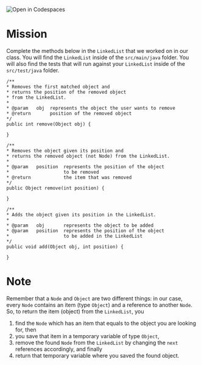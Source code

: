 ![Open in Codespaces](https://classroom.github.com/assets/open-in-codespaces-abfff4d4e15f9e1bd8274d9a39a0befe03a0632bb0f153d0ec72ff541cedbe34.svg)
# Mission

Complete the methods below in the `LinkedList` that we worked on in our class. You will find the `LinkedList` inside of the `src/main/java` folder. You will also find the tests that will run against your `LinkedList` inside of the `src/test/java` folder.

```
/** 
* Removes the first matched object and
* returns the position of the removed object
* from the LinkedList.
* 
* @param   obj  represents the object the user wants to remove
* @return       position of the removed object
*/
public int remove(Object obj) {

}

/**
* Removes the object given its position and
* returns the removed object (not Node) from the LinkedList.
* 
* @param   position  represents the position of the object
*                    to be removed
* @return            the item that was removed
*/
public Object remove(int position) {

}

/**
* Adds the object given its position in the LinkedList.
* 
* @param   obj       represents the object to be added
* @param   position  represents the position of the object
*                    to be added in the LinkedList
*/
public void add(Object obj, int position) {

}
```

# Note

Remember that a `Node` and `Object` are two different things: in our case, every `Node` contains an item (type `Object`) and a reference to another `Node`. So, to return the item (object) from the `LinkedList`, you 

1. find the `Node` which has an item that equals to the object you are looking for, then
2. you save that item in a temporary variable of type `Object`,
3. remove the found `Node` from the `LinkedList` by changing the `next` references accordingly, and finally
4. return that temporary variable where you saved the found object.
